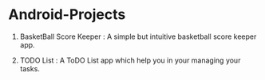 # Android-Projects

1. BasketBall Score Keeper : A simple but intuitive basketball score keeper app.

2. TODO List : A ToDO List app which help you in your managing your tasks.
